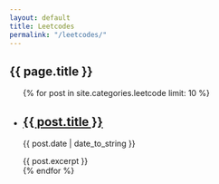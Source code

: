 ```yaml
---
layout: default
title: Leetcodes
permalink: "/leetcodes/"
---
```

<h2><a id="subtitle" class="anchor" aria-hidden="true"><span aria-hidden="true" class="octicon octicon-link"></span></a>{{ page.title }}</h2>
<ul>
  {% for post in site.categories.leetcode limit: 10 %}
	<li>
		<h2><a href="{{post.url}}">{{ post.title }}</a></h2>
		<p class="meta">{{ post.date | date_to_string }}</p>
		<div class="post">
		{{ post.excerpt	 }}
		</div>
	</li>
  {% endfor %}
</ul>